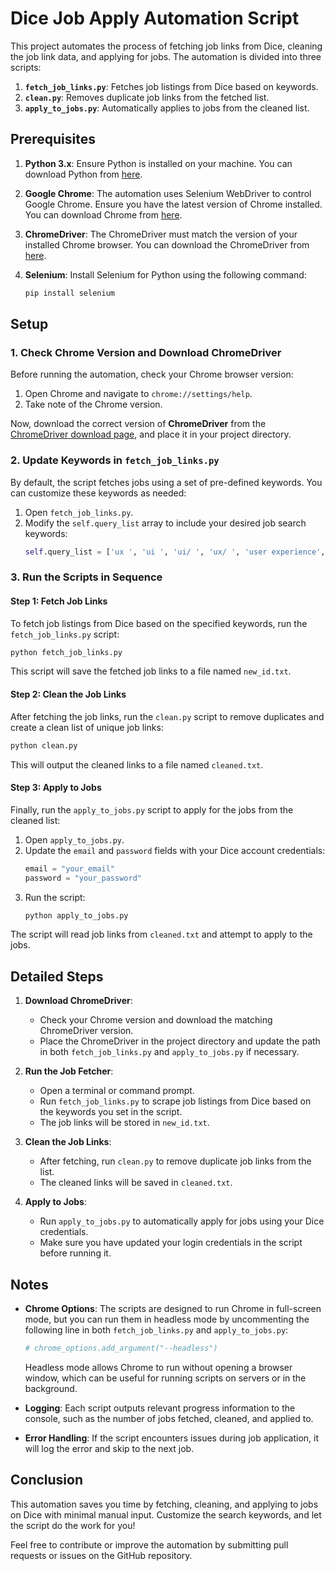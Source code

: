 
# Dice Job Apply Automation Script

This project automates the process of fetching job links from Dice, cleaning the job link data, and applying for jobs. The automation is divided into three scripts:

1. **`fetch_job_links.py`**: Fetches job listings from Dice based on keywords.
2. **`clean.py`**: Removes duplicate job links from the fetched list.
3. **`apply_to_jobs.py`**: Automatically applies to jobs from the cleaned list.

## Prerequisites

1. **Python 3.x**: Ensure Python is installed on your machine. You can download Python from [here](https://www.python.org/downloads/).

2. **Google Chrome**: The automation uses Selenium WebDriver to control Google Chrome. Ensure you have the latest version of Chrome installed. You can download Chrome from [here](https://www.google.com/chrome/).

3. **ChromeDriver**: The ChromeDriver must match the version of your installed Chrome browser. You can download the ChromeDriver from [here](https://sites.google.com/a/chromium.org/chromedriver/downloads).

4. **Selenium**: Install Selenium for Python using the following command:
   ```bash
   pip install selenium
   ```

## Setup

### 1. Check Chrome Version and Download ChromeDriver

Before running the automation, check your Chrome browser version:

1. Open Chrome and navigate to `chrome://settings/help`.
2. Take note of the Chrome version.

Now, download the correct version of **ChromeDriver** from the [ChromeDriver download page](https://sites.google.com/a/chromium.org/chromedriver/downloads), and place it in your project directory.

### 2. Update Keywords in `fetch_job_links.py`

By default, the script fetches jobs using a set of pre-defined keywords. You can customize these keywords as needed:

1. Open `fetch_job_links.py`.
2. Modify the `self.query_list` array to include your desired job search keywords:
   ```python
   self.query_list = ['ux ', 'ui ', 'ui/ ', 'ux/ ', 'user experience', 'visual design']
   ```

### 3. Run the Scripts in Sequence

#### Step 1: Fetch Job Links

To fetch job listings from Dice based on the specified keywords, run the `fetch_job_links.py` script:

```bash
python fetch_job_links.py
```

This script will save the fetched job links to a file named `new_id.txt`.

#### Step 2: Clean the Job Links

After fetching the job links, run the `clean.py` script to remove duplicates and create a clean list of unique job links:

```bash
python clean.py
```

This will output the cleaned links to a file named `cleaned.txt`.

#### Step 3: Apply to Jobs

Finally, run the `apply_to_jobs.py` script to apply for the jobs from the cleaned list:

1. Open `apply_to_jobs.py`.
2. Update the `email` and `password` fields with your Dice account credentials:
   ```python
   email = "your_email"
   password = "your_password"
   ```
3. Run the script:
   ```bash
   python apply_to_jobs.py
   ```

The script will read job links from `cleaned.txt` and attempt to apply to the jobs.

## Detailed Steps

1. **Download ChromeDriver**:
   - Check your Chrome version and download the matching ChromeDriver version.
   - Place the ChromeDriver in the project directory and update the path in both `fetch_job_links.py` and `apply_to_jobs.py` if necessary.

2. **Run the Job Fetcher**:
   - Open a terminal or command prompt.
   - Run `fetch_job_links.py` to scrape job listings from Dice based on the keywords you set in the script.
   - The job links will be stored in `new_id.txt`.

3. **Clean the Job Links**:
   - After fetching, run `clean.py` to remove duplicate job links from the list.
   - The cleaned links will be saved in `cleaned.txt`.

4. **Apply to Jobs**:
   - Run `apply_to_jobs.py` to automatically apply for jobs using your Dice credentials.
   - Make sure you have updated your login credentials in the script before running it.

## Notes

- **Chrome Options**: The scripts are designed to run Chrome in full-screen mode, but you can run them in headless mode by uncommenting the following line in both `fetch_job_links.py` and `apply_to_jobs.py`:
   ```python
   # chrome_options.add_argument("--headless")
   ```
   Headless mode allows Chrome to run without opening a browser window, which can be useful for running scripts on servers or in the background.

- **Logging**: Each script outputs relevant progress information to the console, such as the number of jobs fetched, cleaned, and applied to.

- **Error Handling**: If the script encounters issues during job application, it will log the error and skip to the next job.

## Conclusion

This automation saves you time by fetching, cleaning, and applying to jobs on Dice with minimal manual input. Customize the search keywords, and let the script do the work for you!

Feel free to contribute or improve the automation by submitting pull requests or issues on the GitHub repository.
